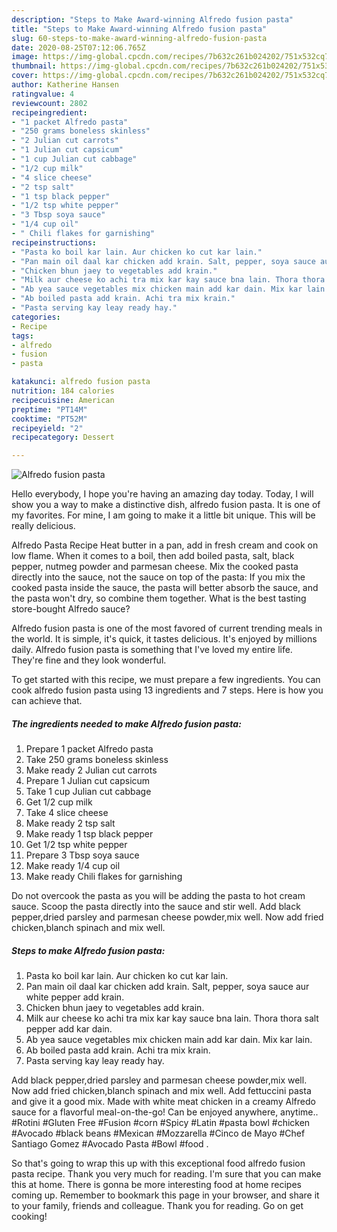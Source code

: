 ```yaml
---
description: "Steps to Make Award-winning Alfredo fusion pasta"
title: "Steps to Make Award-winning Alfredo fusion pasta"
slug: 60-steps-to-make-award-winning-alfredo-fusion-pasta
date: 2020-08-25T07:12:06.765Z
image: https://img-global.cpcdn.com/recipes/7b632c261b024202/751x532cq70/alfredo-fusion-pasta-recipe-main-photo.jpg
thumbnail: https://img-global.cpcdn.com/recipes/7b632c261b024202/751x532cq70/alfredo-fusion-pasta-recipe-main-photo.jpg
cover: https://img-global.cpcdn.com/recipes/7b632c261b024202/751x532cq70/alfredo-fusion-pasta-recipe-main-photo.jpg
author: Katherine Hansen
ratingvalue: 4
reviewcount: 2802
recipeingredient:
- "1 packet Alfredo pasta"
- "250 grams boneless skinless"
- "2 Julian cut carrots"
- "1 Julian cut capsicum"
- "1 cup Julian cut cabbage"
- "1/2 cup milk"
- "4 slice cheese"
- "2 tsp salt"
- "1 tsp black pepper"
- "1/2 tsp white pepper"
- "3 Tbsp soya sauce"
- "1/4 cup oil"
- " Chili flakes for garnishing"
recipeinstructions:
- "Pasta ko boil kar lain. Aur chicken ko cut kar lain."
- "Pan main oil daal kar chicken add krain. Salt, pepper, soya sauce aur white pepper add krain."
- "Chicken bhun jaey to vegetables add krain."
- "Milk aur cheese ko achi tra mix kar kay sauce bna lain. Thora thora salt pepper add kar dain."
- "Ab yea sauce vegetables mix chicken main add kar dain. Mix kar lain."
- "Ab boiled pasta add krain. Achi tra mix krain."
- "Pasta serving kay leay ready hay."
categories:
- Recipe
tags:
- alfredo
- fusion
- pasta

katakunci: alfredo fusion pasta 
nutrition: 184 calories
recipecuisine: American
preptime: "PT14M"
cooktime: "PT52M"
recipeyield: "2"
recipecategory: Dessert

---
```



![Alfredo fusion pasta](https://img-global.cpcdn.com/recipes/7b632c261b024202/751x532cq70/alfredo-fusion-pasta-recipe-main-photo.jpg)

Hello everybody, I hope you're having an amazing day today. Today, I will show you a way to make a distinctive dish, alfredo fusion pasta. It is one of my favorites. For mine, I am going to make it a little bit unique. This will be really delicious.

Alfredo Pasta Recipe Heat butter in a pan, add in fresh cream and cook on low flame. When it comes to a boil, then add boiled pasta, salt, black pepper, nutmeg powder and parmesan cheese. Mix the cooked pasta directly into the sauce, not the sauce on top of the pasta: If you mix the cooked pasta inside the sauce, the pasta will better absorb the sauce, and the pasta won&#39;t dry, so combine them together. What is the best tasting store-bought Alfredo sauce?

Alfredo fusion pasta is one of the most favored of current trending meals in the world. It is simple, it's quick, it tastes delicious. It's enjoyed by millions daily. Alfredo fusion pasta is something that I've loved my entire life. They're fine and they look wonderful.


To get started with this recipe, we must prepare a few ingredients. You can cook alfredo fusion pasta using 13 ingredients and 7 steps. Here is how you can achieve that.

<!--inarticleads1-->

##### The ingredients needed to make Alfredo fusion pasta:

1. Prepare 1 packet Alfredo pasta
1. Take 250 grams boneless skinless
1. Make ready 2 Julian cut carrots
1. Prepare 1 Julian cut capsicum
1. Take 1 cup Julian cut cabbage
1. Get 1/2 cup milk
1. Take 4 slice cheese
1. Make ready 2 tsp salt
1. Make ready 1 tsp black pepper
1. Get 1/2 tsp white pepper
1. Prepare 3 Tbsp soya sauce
1. Make ready 1/4 cup oil
1. Make ready  Chili flakes for garnishing


Do not overcook the pasta as you will be adding the pasta to hot cream sauce. Scoop the pasta directly into the sauce and stir well. Add black pepper,dried parsley and parmesan cheese powder,mix well. Now add fried chicken,blanch spinach and mix well. 

<!--inarticleads2-->

##### Steps to make Alfredo fusion pasta:

1. Pasta ko boil kar lain. Aur chicken ko cut kar lain.
1. Pan main oil daal kar chicken add krain. Salt, pepper, soya sauce aur white pepper add krain.
1. Chicken bhun jaey to vegetables add krain.
1. Milk aur cheese ko achi tra mix kar kay sauce bna lain. Thora thora salt pepper add kar dain.
1. Ab yea sauce vegetables mix chicken main add kar dain. Mix kar lain.
1. Ab boiled pasta add krain. Achi tra mix krain.
1. Pasta serving kay leay ready hay.


Add black pepper,dried parsley and parmesan cheese powder,mix well. Now add fried chicken,blanch spinach and mix well. Add fettuccini pasta and give it a good mix. Made with white meat chicken in a creamy Alfredo sauce for a flavorful meal-on-the-go! Can be enjoyed anywhere, anytime.. #Rotini #Gluten Free #Fusion #corn #Spicy #Latin #pasta bowl #chicken #Avocado #black beans #Mexican #Mozzarella #Cinco de Mayo #Chef Santiago Gomez #Avocado Pasta #Bowl #food . 

So that's going to wrap this up with this exceptional food alfredo fusion pasta recipe. Thank you very much for reading. I'm sure that you can make this at home. There is gonna be more interesting food at home recipes coming up. Remember to bookmark this page in your browser, and share it to your family, friends and colleague. Thank you for reading. Go on get cooking!
